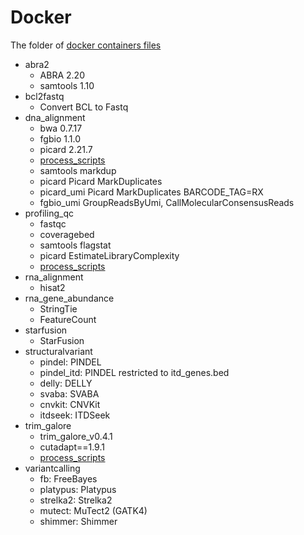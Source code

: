 # Docker

The folder of [docker containers files](https://github.com/medforomics/school/tree/master/docker)

- abra2
  - ABRA 2.20
  - samtools 1.10
- bcl2fastq
  - Convert BCL to Fastq
- dna_alignment
   - bwa 0.7.17
   - fgbio 1.1.0
   - picard 2.21.7
   - [process_scripts](https://github.com/medforomics/process_scripts.git)
   - samtools markdup
   - picard Picard MarkDuplicates
   - picard_umi Picard MarkDuplicates BARCODE_TAG=RX 
   - fgbio_umi GroupReadsByUmi, CallMolecularConsensusReads 
- profiling_qc
  - fastqc
  - coveragebed
  - samtools flagstat
  - picard EstimateLibraryComplexity
  - [process_scripts](https://github.com/medforomics/process_scripts.git)  
- rna_alignment
  - hisat2
- rna_gene_abundance
  - StringTie
  - FeatureCount
- starfusion
  - StarFusion
- structuralvariant
  - pindel: PINDEL
  - pindel_itd: PINDEL restricted to itd_genes.bed
  - delly: DELLY 
  - svaba: SVABA
  - cnvkit: CNVKit
  - itdseek: ITDSeek
- trim_galore
  - trim_galore_v0.4.1
  - cutadapt==1.9.1
  - [process_scripts](https://github.com/medforomics/process_scripts.git)
- variantcalling
  - fb: FreeBayes
  - platypus: Platypus
  - strelka2: Strelka2
  - mutect: MuTect2 (GATK4)
  - shimmer: Shimmer
